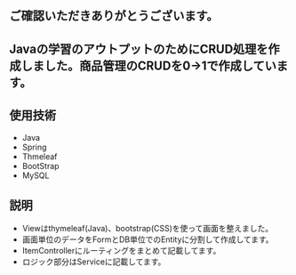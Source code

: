 ## ご確認いただきありがとうございます。
## Javaの学習のアウトプットのためにCRUD処理を作成しました。商品管理のCRUDを0→1で作成しています。



## 使用技術
- Java
- Spring
- Thmeleaf
- BootStrap
- MySQL
## 説明
- Viewはthymeleaf(Java)、bootstrap(CSS)を使って画面を整えました。
- 画面単位のデータをFormとDB単位でのEntityに分割して作成してます。
- ItemControllerにルーティングをまとめて記載してます。
- ロジック部分はServiceに記載してます。



